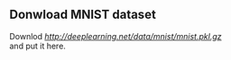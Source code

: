 Donwload MNIST dataset
---
Downlod *http://deeplearning.net/data/mnist/mnist.pkl.gz* <br>
and put it here.